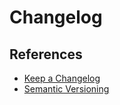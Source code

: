 # Changelog

## References

- [Keep a Changelog](https://keepachangelog.com/)
- [Semantic Versioning](https://semver.org/)

<!--
CHANGELOG.md
-->
